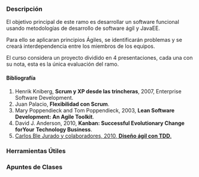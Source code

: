 ### Descripción

El objetivo principal de este ramo es desarrollar un software funcional usando 
metodologías de desarrollo de software ágil y JavaEE.

Para ello se aplicaran principios Ágiles, se identificarán problemas y se 
creará interdependencia entre los miembros de los equipos.

El curso considera un proyecto dividido en 4 presentaciones, cada una con su 
nota, esta es la única evaluación del ramo.

#### Bibliografía

 1. Henrik Kniberg, **Scrum y XP desde las trincheras**, 2007, Enterprise 
    Software Development.
 2. Juan Palacio, **Flexibilidad con Scrum**.
 3. Mary Poppendieck and Tom Poppendieck, 2003, **Lean Software Development:**
    **An Agile Toolkit**.
 4. David J. Anderson, 2010, **Kanban: Successful Evolutionary Change forYour**
    **Technology Business**.
 5. <a href="https://mega.co.nz/#!nAx1jKYI!QGATV4QJdUWgGC4Vr-XvTySfacM3TsouDTz2Gh-HHYo" target="_blank">Carlos Ble Jurado y colaboradores, 2010, **Diseño ágil con TDD**.</a>

### Herramientas Útiles



### Apuntes de Clases

